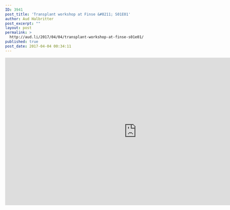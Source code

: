 ```yaml
---
ID: 3941
post_title: 'Transplant workshop at Finse &#8211; S01E01'
author: Aud Halbritter
post_excerpt: ""
layout: post
permalink: >
  http://aud.li/2017/04/04/transplant-workshop-at-finse-s01e01/
published: true
post_date: 2017-04-04 00:34:11
---
```

<iframe src="https://www.youtube.com/embed/HaqeyOBnJkA" width="854" height="480" frameborder="0" allowfullscreen="allowfullscreen"></iframe>